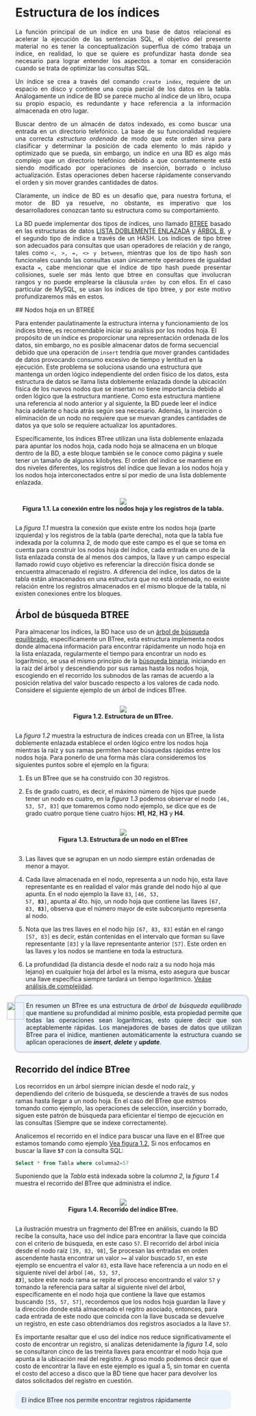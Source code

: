 # Estructura de los índices
<div style="text-align:justify;">

La función principal de un índice en una base de datos relacional es acelerar la ejecución de las sentencias SQL, el objetivo del presente material no es tener la conceptualización superflua de cómo trabaja un índice, en realidad, lo que se quiere es profundizar hasta donde sea necesario para lograr entender los aspectos a tomar en consideración cuando se trata de optimizar las consultas SQL.

Un índice se crea a través del comando `create index`, requiere de un espacio en disco y contiene una copia parcial de los datos en la tabla. Análogamente un índice de BD se parece mucho al índice de un libro, ocupa su propio espacio, es redundante y hace referencia a la información almacenada en otro lugar.

Buscar dentro de un almacén de datos indexado, es como buscar una entrada en un directorio telefónico. La base de su funcionalidad requiere una correcta _estructura ordenada_ de modo que este orden sirva para clasificar y determinar la posición de cada elemento lo más rápido y optimizado que se pueda, sin embargo, un índice en una BD es algo más complejo que un directorio telefónico debido a que constantemente está siendo modificado por operaciones de inserción, borrado o incluso actualización. Estas operaciones deben hacerse rápidamente conservando el orden y sin mover grandes cantidades de datos.

Claramente, un índice de BD es un desafío que, para nuestra fortuna, el motor de BD ya resuelve, no obstante, es imperativo que los desarrolladores conozcan tanto su estructura como su comportamiento.

La BD puede implementar dos tipos de índices, uno llamado [BTREE](btree.md) basado en las estructuras de datos [LISTA DOBLEMENTE ENLAZADA](lista-doble.md) y [ÁRBOL B](arbol-b.md), y el segundo tipo de índice a través de un HASH. Los índices de tipo btree son adecuados para consultas que usan operadores de relación y de rango, tales como `<, >, =, <> y between`, mientras que los de tipo hash son funcionales cuando las consultas usan únicamente operadores de igualdad exacta `=`, cabe mencionar que el índice de tipo hash puede presentar colisiones, suele ser más lento que btree en consultas que involucran rangos y no puede emplearse la cláusula `orden by` con ellos. En el caso particular de MySQL, se usan los índices de tipo btree, y por este motivo profundizaremos más en estos.

</div>
## Nodos hoja en un BTREE

Para entender paulatinamente la estructura interna y funcionamiento de los índices btree, es recomendable iniciar su análisis por los nodos hoja. El propósito de un índice es proporcionar una representación ordenada de los datos, sin embargo, no es posible almacenar datos de forma secuencial debido que una operación de `insert` tendría que mover grandes cantidades de datos provocando consumo excesivo de tiempo y lentitud en la ejecución. Este problema se soluciona usando una estructura que mantenga un orden lógico independiente del orden físico de los datos, esta estructura de datos se llama lista doblemente enlazada donde la ubicación física de los nuevos nodos que se insertan no tiene importancia debido al orden lógico que la estructura mantiene. Como esta estructura mantiene una referencia al nodo anterior y al siguiente, la BD puede leer el índice hacia adelante o hacia atrás según sea necesario. Además, la inserción o eliminación de un nodo no requiere que se muevan grandes cantidades de datos ya que solo se requiere actualizar los apuntadores.

Específicamente, los índices BTree utilizan una lista doblemente enlazada para apuntar los nodos hoja, cada nodo hoja se almacena en un bloque dentro de la BD, a este bloque también se le conoce como página y suele tener un tamaño de algunos kilobytes. El orden del índice se mantiene en dos niveles diferentes, los registros del índice que llevan a los nodos hoja y los nodos hoja interconectados entre sí por medio de una lista doblemente enlazada.

<div style="text-align:center;margin:2em 1em;">
    <img src="imagenes/nodoshoja.png"/><br/>
    <strong>Figura 1.1. La conexión entre los nodos hoja y los registros de la tabla.</strong>
</div>

La *figura 1.1* muestra la conexión que existe entre los nodos hoja (parte izquierda) y los registros de la tabla (parte derecha), nota que la tabla fue indexada por la columna 2, de modo que este campo es el que se toma en cuenta para construir los nodos hoja del índice, cada entrada en uno de la lista enlazada consta de al menos dos campos, la llave y un campo especial llamado rowid cuyo objetivo es referenciar la dirección física donde se encuentra almacenado el registro. A diferencia del índice, los datos de la tabla están almacenados en una estructura que no está ordenada, no existe relación entre los registros almacenados en el mismo bloque de la tabla, ni existen conexiones entre los bloques.

## Árbol de búsqueda BTREE

Para almacenar los índices, la BD hace uso de un [árbol de búsqueda equilibrado](arbol-busqueda-equilibrado.md), específicamente un BTree, esta estructura implementa nodos donde almacena información para encontrar rápidamente un nodo hoja en la lista enlazada, regularmente el tiempo para encontrar un nodo es logarítmico, se usa el mismo principio de la [búsqueda binaria](busqueda.binaria), iniciando en la raíz del árbol y descendiendo por sus ramas hasta los nodos hoja, escogiendo en el recorrido los subnodos de las ramas de acuerdo a la posición relativa del valor buscado respecto a los valores de cada nodo. Considere el siguiente ejemplo de un árbol de índices BTree.

<div style="text-align:center;margin:2em 1em;">
    <img id="f2" src="imagenes/estructuraBTree.png"/><br/>
    <strong>Figura 1.2. Estructura de un BTree.</strong>
</div>

La *figura 1.2* muestra la estructura de índices creada con un BTree, la lista doblemente enlazada establece el orden lógico entre los nodos hoja mientras la raíz y sus ramas permiten hacer búsquedas rápidas entre los nodos hoja. Para ponerlo de una forma más clara consideremos los siguientes puntos sobre el ejemplo en la figura:

1. Es un BTree que se ha construido con 30 registros.

2. Es de grado cuatro, es decir, el máximo número de hijos que puede tener un nodo es cuatro, en la *figura 1.3* podemos observar el nodo `[46, 53, 57, 83]` que tomaremos como nodo ejemplo, se dice que es de grado cuatro porque tiene cuatro hijos: **H1**, **H2**, **H3** y **H4**.

<div style="text-align:center;margin:2em 1em;">
    <img src="imagenes/estructuraNodo.png"/><br/>
    <strong>Figura 1.3. Estructura de un nodo en el BTree</strong>
</div>

3.	Las llaves que se agrupan en un nodo siempre están ordenadas de menor a mayor.

4.	Cada llave almacenada en el nodo, representa a un nodo hijo, esta llave representante es en realidad el valor más grande del nodo hijo al que apunta. En el nodo ejemplo la llave `83`, <code>[46, 53, 57, **83**]</code>, apunta al 4to. hijo, un nodo hoja que contiene las llaves <code>[67, 83, **83**]</code>, observa que el número mayor de este subconjunto representa al nodo.

5.	Nota que las tres llaves en el nodo hijo `[67, 83, 83]` están en el rango `[57, 83]` es decir, están contenidas en el intervalo que forman su llave representante `[83]` y la llave representante anterior `[57]`. Este orden en las llaves y los nodos se mantiene en toda la estructura.

6.	La profundidad (la distancia desde el nodo raíz a su nodo hoja más lejano) en cualquier hoja del árbol es la misma, esto asegura que buscar una llave específica siempre tardará un tiempo logarítmico. [Veáse análisis de complejidad](analisis-complejidad.md).
<div style="width:100%;margin:0px auto;background:#ebf3fc;padding:1em;border-radius:10px;text-align:justify;box-shadow:0px 0px 5px gray;position:relative;padding-left:25px;">
<img src="imagenes/idea.png" style="width:40px;position:absolute;left:-20px;top:15px;">
En resumen un BTree es una estructura de <em>árbol de búsqueda equilibrado</em> que mantiene su profundidad al mínimo posible, esta propiedad permite que todas las operaciones sean logarítmicas, esto quiere decir que son aceptablemente rápidas. Los manejadores de bases de datos que utilizan BTree para el ínidice, mantienen automáticamente la estructura cuando se aplican operaciones de <strong><em>insert</em></strong>, <strong><em>delete</em></strong> y <strong><em>update</em></strong>.
</div>

## Recorrido del índice BTree ##

Los recorridos en un árbol siempre inician desde el nodo raíz, y dependiendo del criterio de búsqueda, se desciende a través de sus nodos ramas hasta llegar a un nodo hoja. En el caso del BTree que estmos tomando como ejemplo, las operaciones de selección, inserción y borrado, siguen este patrón de búsqueda para eficientar el tiempo de ejecución en las consultas (Siempre que se indexe correctamente). 

Analicemos el recorrido en el índice para buscar una llave en el BTree que estamos tomando como ejemplo [Vea figura 1.2](#f2), Si nos enfocamos en buscar la llave **`57`** con la consulta SQL:

``` SQL
Select * from Tabla where columna2=57
```
Suponiendo que la *Tabla* está indexada sobre la *columna 2*, la *figura 1.4* muestra el recorrido del BTree que administra el índice.

<div style="text-align:center;margin:2em 1em;">
    <img src="imagenes/recorridoBtree.png" /><br/>
    <strong>Figura 1.4. Recorrido del índice BTree.</strong>
</div>

La ilustración muestra un fragmento del BTree en análisis, cuando la BD recibe la consulta, hace uso del índice para encontrar la llave que coincida con el criterio de búsqueda, en este caso `57`. El recorrido del árbol inicia desde el nodo raíz `[39, 83, 98]`, Se procesan las entradas en orden ascendente hasta encontrar un valor `>=` al valor buscado `57`, en este ejemplo se encuentra el valor `83`, esta llave hace referencia a un nodo en el siguiente nivel del árbol <code>[46, 53, 57, ***83***]</code>, sobre este nodo rama se repite el proceso encontrando el valor `57` y tomando la referencia para saltar al siguiente nivel del árbol, específicamente en el nodo hoja que contiene la llave que estamos buscando `[55, 57, 57]`, recordemos que los nodos hoja guardan la llave y la dirección donde está almacenado el regitro asociado, entonces, para cada entrada de este nodo que coincida con la llave buscada se devuelve un registro, en este caso obtendriamos dos registros asociados a la llave `57`. 

Es importante resaltar que el uso del índice nos reduce significativamente el costo de encontrar un registro, si analizas detenidamente la *figura 1.4*, solo se consultaron cinco de las treinta llaves para encontrar el nodo hoja que apunta a la ubicación real del registro. A groso modo podemos decir que el costo de encontrar la llave en este ejemplo es igual a 5, sin tomar en cuenta el costo del acceso a disco que la BD tiene que hacer para devolver los datos solicitados del registro en cuestión. 
<div style="background:#ebf3fc;padding:1em;border-radius:10px;text-align:justify">
El índice BTree nos permite encontrar registros rápidamente
</div>